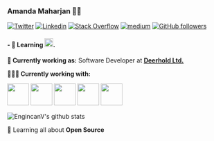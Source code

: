 ### Amanda Maharjan 👨‍💻

[![Twitter](https://img.shields.io/badge/-Twitter-222222?style=flat-square&logo=twitter&logoColor=white&link=https://twitter.com/EngincanVeske)](https://twitter.com/amandaman11)
[![Linkedin](https://img.shields.io/badge/-LinkedIn-222222?style=flat-square&logo=Linkedin&logoColor=white&link=https://www.linkedin.com/in/engincan-veske-b4a75b145/)](https://www.linkedin.com/in/amanda-maharjan-67a918129/)
[![Stack Overflow](https://img.shields.io/badge/-Stack%20Overflow-222222?style=flat-square&logo=stack-overflow&logoColor=white&link=https://stackoverflow.com/users/10477283/engin-veske)](https://stackoverflow.com/users/8964863/amanda-maharjan)
[![medium](https://aleen42.github.io/badges/src/medium.svg)](https://medium.com/@maharjanamanda)
[![GitHub followers](https://img.shields.io/github/followers/harry100.svg?style=social&label=Follow&maxAge=2592000)](https://github.com/harry100?tab=followers)

#### - 🥀 Learning <code><img height="20" src="https://cdn.worldvectorlogo.com/logos/docker.svg"></code>.

**💼 Currently working as:** Software Developer at <a href="http://deerhold.org/" target="_blank"><b>Deerhold Ltd.</b></a>

**👨🏻‍💻 Currently working with:** 

<code><a href="https://github.com/nodejs" target="_blank"><img height="50" src="https://img.icons8.com/color/452/nodejs.png"></a></code>
<code><a href="https://www.javascript.com/" target="_blank"><img height="50" src="https://www.vectorlogo.zone/logos/javascript/javascript-horizontal.svg"></a></code>
<code><a href="https://github.com/graphql" target="_blank"><img height="50" src="https://upload.wikimedia.org/wikipedia/commons/thumb/1/17/GraphQL_Logo.svg/1200px-GraphQL_Logo.svg.png"></a></code>
<code><a href="https://reactjs.org/" target="_blank"><img height="50" src="https://www.vectorlogo.zone/logos/reactjs/reactjs-ar21.svg"></a></code>
<code><a href="https://reactjs.org/" target="_blank"><img height="50" src="https://encrypted-tbn0.gstatic.com/images?q=tbn:ANd9GcQYA1Nj5hxXG1NJydJdGsG9JAePZVyLmZn_Mw&usqp=CAU"></a></code>

![EngincanV's github stats](https://github-readme-stats.vercel.app/api?username=harry100&show_icons=true&line_height=30)

🌱 Learning all about **Open Source**
